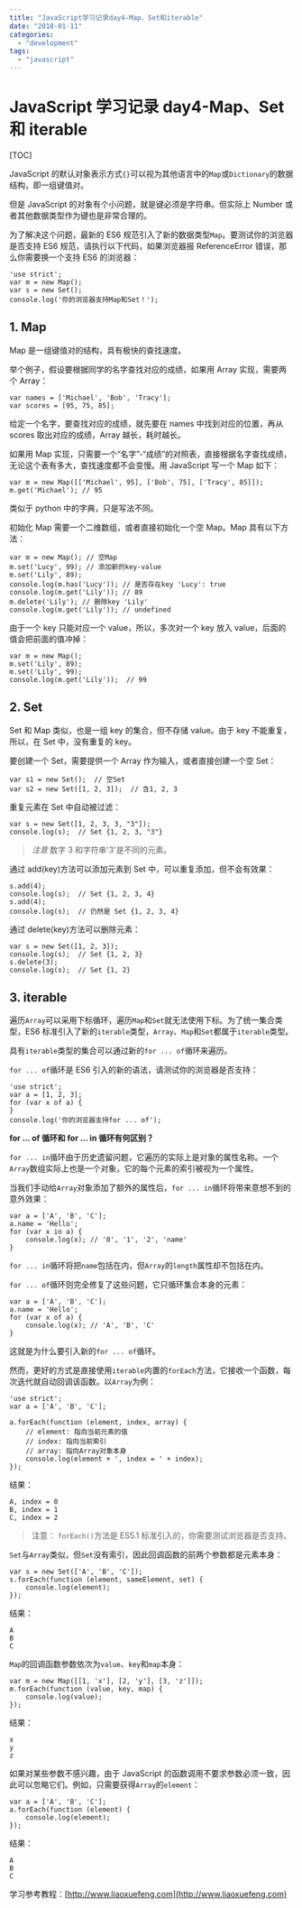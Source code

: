 ```yaml
---
title: "JavaScript学习记录day4-Map、Set和iterable"
date: "2018-01-11"
categories:
  - "development"
tags:
  - "javascript"
---
```


# JavaScript 学习记录 day4-Map、Set 和 iterable

[TOC]

JavaScript 的默认对象表示方式`{}`可以视为其他语言中的`Map`或`Dictionary`的数据结构，即一组键值对。

但是 JavaScript 的对象有个小问题，就是键必须是字符串。但实际上 Number 或者其他数据类型作为键也是非常合理的。

为了解决这个问题，最新的 ES6 规范引入了新的数据类型`Map`。要测试你的浏览器是否支持 ES6 规范，请执行以下代码，如果浏览器报 ReferenceError 错误，那么你需要换一个支持 ES6 的浏览器：

```
'use strict';
var m = new Map();
var s = new Set();
console.log('你的浏览器支持Map和Set！');
```

## 1\. Map

Map 是一组键值对的结构，具有极快的查找速度。

举个例子，假设要根据同学的名字查找对应的成绩，如果用 Array 实现，需要两个 Array：

```
var names = ['Michael', 'Bob', 'Tracy'];
var scores = [95, 75, 85];
```

给定一个名字，要查找对应的成绩，就先要在 names 中找到对应的位置，再从 scores 取出对应的成绩，Array 越长，耗时越长。

如果用 Map 实现，只需要一个“名字”-“成绩”的对照表，直接根据名字查找成绩，无论这个表有多大，查找速度都不会变慢。用 JavaScript 写一个 Map 如下：

```
var m = new Map([['Michael', 95], ['Bob', 75], ['Tracy', 85]]);
m.get('Michael'); // 95
```

类似于 python 中的字典，只是写法不同。

初始化 Map 需要一个二维数组，或者直接初始化一个空 Map。Map 具有以下方法：

```
var m = new Map(); // 空Map
m.set('Lucy', 99); // 添加新的key-value
m.set('Lily', 89);
console.log(m.has('Lucy')); // 是否存在key 'Lucy': true
console.log(m.get('Lily')); // 89
m.delete('Lily'); // 删除key 'Lily'
console.log(m.get('Lily')); // undefined
```

由于一个 key 只能对应一个 value，所以，多次对一个 key 放入 value，后面的值会把前面的值冲掉：

```
var m = new Map();
m.set('Lily', 89);
m.set('Lily', 99);
console.log(m.get('Lily'));  // 99
```

## 2\. Set

Set 和 Map 类似，也是一组 key 的集合，但不存储 value。由于 key 不能重复，所以，在 Set 中，没有重复的 key。

要创建一个 Set，需要提供一个 Array 作为输入，或者直接创建一个空 Set：

```
var s1 = new Set();  // 空Set
var s2 = new Set([1, 2, 3]);  // 含1, 2, 3
```

重复元素在 Set 中自动被过滤：

```
var s = new Set([1, 2, 3, 3, "3"]);
console.log(s);  // Set {1, 2, 3, "3"}
```

> _注意_ 数字 3 和字符串'3'是不同的元素。

通过 add(key)方法可以添加元素到 Set 中，可以重复添加，但不会有效果：

```
s.add(4);
console.log(s);  // Set {1, 2, 3, 4}
s.add(4);
console.log(s);  // 仍然是 Set {1, 2, 3, 4}
```

通过 delete(key)方法可以删除元素：

```
var s = new Set([1, 2, 3]);
console.log(s);  // Set {1, 2, 3}
s.delete(3);
console.log(s);  // Set {1, 2}
```

## 3\. iterable

遍历`Array`可以采用下标循环，遍历`Map`和`Set`就无法使用下标。为了统一集合类型，ES6 标准引入了新的`iterable`类型，`Array`、`Map`和`Set`都属于`iterable`类型。

具有`iterable`类型的集合可以通过新的`for ... of`循环来遍历。

`for ... of`循环是 ES6 引入的新的语法，请测试你的浏览器是否支持：

```
'use strict';
var a = [1, 2, 3];
for (var x of a) {
}
console.log('你的浏览器支持for ... of');
```

**for ... of 循环和 for ... in 循环有何区别？**

`for ... in`循环由于历史遗留问题，它遍历的实际上是对象的属性名称。一个`Array`数组实际上也是一个对象，它的每个元素的索引被视为一个属性。

当我们手动给`Array`对象添加了额外的属性后，`for ... in`循环将带来意想不到的意外效果：

```
var a = ['A', 'B', 'C'];
a.name = 'Hello';
for (var x in a) {
    console.log(x); // '0', '1', '2', 'name'
}
```

`for ... in`循环将把`name`包括在内，但`Array`的`length`属性却不包括在内。

`for ... of`循环则完全修复了这些问题，它只循环集合本身的元素：

```
var a = ['A', 'B', 'C'];
a.name = 'Hello';
for (var x of a) {
    console.log(x); // 'A', 'B', 'C'
}
```

这就是为什么要引入新的`for ... of`循环。

然而，更好的方式是直接使用`iterable`内置的`forEach`方法，它接收一个函数，每次迭代就自动回调该函数。以`Array`为例：

```
'use strict';
var a = ['A', 'B', 'C'];

a.forEach(function (element, index, array) {
    // element: 指向当前元素的值
    // index: 指向当前索引
    // array: 指向Array对象本身
    console.log(element + ', index = ' + index);
});
```

结果：

```
A, index = 0
B, index = 1
C, index = 2
```

> 注意： `forEach()`方法是 ES5.1 标准引入的，你需要测试浏览器是否支持。

`Set`与`Array`类似，但`Set`没有索引，因此回调函数的前两个参数都是元素本身：

```
var s = new Set(['A', 'B', 'C']);
s.forEach(function (element, sameElement, set) {
    console.log(element);
});
```

结果：

```
A
B
C
```

`Map`的回调函数参数依次为`value`、`key`和`map`本身：

```
var m = new Map([[1, 'x'], [2, 'y'], [3, 'z']]);
m.forEach(function (value, key, map) {
    console.log(value);
});
```

结果：

```
x
y
z
```

如果对某些参数不感兴趣，由于 JavaScript 的函数调用不要求参数必须一致，因此可以忽略它们。例如，只需要获得`Array`的`element`：

```
var a = ['A', 'B', 'C'];
a.forEach(function (element) {
    console.log(element);
});
```

结果：

```
A
B
C
```

学习参考教程：[http://www.liaoxuefeng.com](http://www.liaoxuefeng.com)
